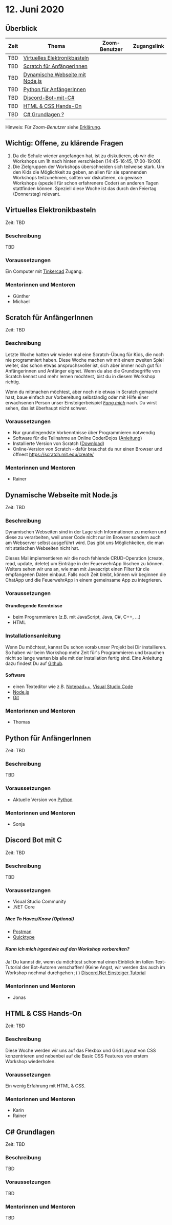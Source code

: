 # 12. Juni 2020

## Überblick

| Zeit        | Thema                                                              | Zoom-Benutzer | Zugangslink |
| ----------- | ------------------------------------------------------------------ | ------------- | ----------- |
| TBD         | [Virtuelles Elektronikbasteln](#virtuelles-elektronikbasteln)      |               |             |
| TBD         | [Scratch für AnfängerInnen](#scratch-für-anfängerinnen)            |               |             |
| TBD         | [Dynamische Webseite mit Node.js](#dynamische-webseite-mit-nodejs) |               |             |
| TBD         | [Python für AnfängerInnen](#python-für-anfängerinnen)              |               |             |
| TBD         | [Discord-Bot-mit-C#](#discord-bot-mit-c)                           |               |             |
| TBD         | [HTML & CSS Hands-On](#html--css-hands-on)                         |               |             |
| TBD         | [C# Grundlagen ?](#c-grundlagen)                                   |               |             |

Hinweis: Für _Zoom-Benutzer_ siehe [Erklärung](https://github.com/coderdojo-linz/coderdojo-online/blob/master/Zoom.md).

## **Wichtig:** Offene, zu klärende Fragen

1. Da die Schule wieder angefangen hat, ist zu diskutieren, ob wir die Workshops um 1h nach hinten verschieben (14:45-16:45, 17:00-19:00).
1. Die Zielgruppen der Workshops überschneiden sich teilweise stark. Um den Kids die Möglichkeit zu geben, an allen für sie spannenden Workshops teilzunehmen, sollten wir diskutieren, ob gewisse Workshops (speziell für schon erfahrenere Coder) an anderen Tagen stattfinden können. Speziell diese Woche ist das durch den Feiertag (Donnerstag) relevant.


## Virtuelles Elektronikbasteln

Zeit: TBD

### Beschreibung

TBD

### Voraussetzungen

Ein Computer mit [Tinkercad](https://www.tinkercad.com) Zugang.

### Mentorinnen und Mentoren

- Günther
- Michael


## Scratch für AnfängerInnen

Zeit: TBD

### Beschreibung

Letzte Woche hatten wir wieder mal eine Scratch-Übung für Kids, die noch nie programmiert haben. Diese Woche machen wir mit einem zweiten Spiel weiter, das schon etwas anspruchsvoller ist, sich aber immer noch gut für Anfängerinnen und Anfänger eignet. Wenn du also die Grundbegriffe von Scratch kennst und mehr lernen möchtest, bist du in diesem Workshop richtig.

Wenn du mitmachen möchtest, aber noch nie etwas in Scratch gemacht hast, baue einfach zur Vorbereitung selbständig oder mit Hilfe einer erwachsenen Person unser Einsteigerbeispiel [*Fang mich*](https://linz.coderdojo.net/trainingsanleitungen/scratch/scratch-fang-mich-v3.html) nach. Du wirst sehen, das ist überhaupt nicht schwer.

### Voraussetzungen

- Nur grundlegendste Vorkenntnisse über Programmieren notwendig
- Software für die Teilnahme an Online CoderDojos ([Anleitung](https://linz.coderdojo.net/online-coderdojo-tipps.html))
- Installierte Version von Scratch ([Download](https://scratch.mit.edu/download))
- Online-Version von Scratch - dafür brauchst du nur einen Browser und öffnest https://scratch.mit.edu/create/

### Mentorinnen und Mentoren

- Rainer


## Dynamische Webseite mit Node.js

Zeit: TBD

### Beschreibung

Dynamischen Webseiten sind in der Lage sich Informationen zu merken und diese zu verarbeiten, weil unser Code nicht nur im Browser sondern auch am Webserver selbst ausgeführt wird. Das gibt uns Möglichkeiten, die man mit statischen Webseiten nicht hat.

Dieses Mal implementieren wir die noch fehlende CRUD-Operation (create, read, update, delete) um Einträge in der FeuerwehrApp löschen zu können. Weiters sehen wir uns an, wie man mit Javascript einen Filter für die empfangenen Daten einbaut. Falls noch Zeit bleibt, können wir beginnen die ChatApp und die FeuerwehrApp in einem gemeinsame App zu integrieren.

### Voraussetzungen

#### Grundlegende Kenntnisse

- beim Programmieren (z.B. mit JavaScript, Java, C#, C++, ...)
- HTML

### Installationsanleitung

Wenn Du möchtest, kannst Du schon vorab unser Projekt bei Dir installieren. So haben wir beim Workshop mehr Zeit für's Programmieren und brauchen nicht so lange warten bis alle mit der Installation fertig sind. Eine Anleitung dazu findest Du auf [Github](https://github.com/coderdojo-neusiedl/dynamic-webpage/tree/workshop-20200612).

#### Software

- einen Texteditor wie z.B. [Notepad++](https://notepad-plus-plus.org), [Visual Studio Code](https://code.visualstudio.com)
- [Node.js](https://nodejs.org/en/download/)
- [Git](https://git-scm.com/download/win)

### Mentorinnen und Mentoren

- Thomas


## Python für AnfängerInnen

Zeit: TBD

### Beschreibung

TBD

### Voraussetzungen

- Aktuelle Version von [Python](https://www.python.org/downloads/)

### Mentorinnen und Mentoren

- Sonja


## Discord Bot mit C

Zeit: TBD

### Beschreibung

TBD

### Voraussetzungen

- Visual Studio Community
- .NET Core

##### Nice To Haves/Know (Optional)

- [Postman](https://www.postman.com/downloads/)
- [Quicktype](https://app.quicktype.io)

##### Kann ich mich irgendwie auf den Workshop vorbereiten?

Ja! Du kannst dir, wenn du möchtest schonmal einen Einblick im tollen Text-Tutorial der Bot-Autoren verschaffen! (Keine Angst, wir werden das auch im Workshop nochmal durchgehen ;) ) [Discord.Net Einsteiger Tutorial](https://discord.foxbot.me/latest/guides/getting_started/installing.html)

### Mentorinnen und Mentoren

- Jonas


## HTML & CSS Hands-On

Zeit: TBD

### Beschreibung

Diese Woche werden wir uns auf das Flexbox und Grid Layout von CSS konzentrieren und nebenbei auf die Basic CSS Features von erstem Workshop wiederholen.

### Voraussetzungen

Ein wenig Erfahrung mit HTML & CSS.

### Mentorinnen und Mentoren

- Karin
- Rainer


## C# Grundlagen

Zeit: TBD

### Beschreibung

TBD

### Voraussetzungen

TBD

### Mentorinnen und Mentoren

TBD
